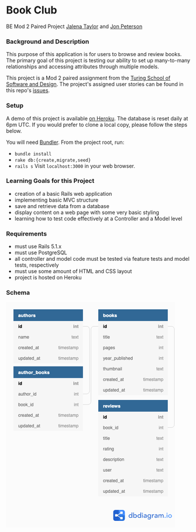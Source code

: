 # Book Club
BE Mod 2 Paired Project
[Jalena Taylor](https://github.com/jalena-penaligon) and [Jon Peterson](https://github.com/joequincy)

### Background and Description
This purpose of this application is for users to browse and review books. The primary goal of this project is testing our ability to set up many-to-many relationships and accessing attributes through multiple models.

This project is a Mod 2 paired assignment from the [Turing School of Software and Design](https://github.com/turingschool). The project's assigned user stories can be found in this repo's [issues](https://github.com/joequincy/book-club/issues?utf8=%E2%9C%93&q=is%3Aissue+%22User+Story%22+in%3Atitle+created%3A%3C2019-03-21).

### Setup
A demo of this project is available [on Heroku](https://shielded-wave-53428.herokuapp.com/). The database is reset daily at 6pm UTC. If you would prefer to clone a local copy, please follow the steps below.

You will need [Bundler](https://bundler.io/). From the project root, run:
- `bundle install`
- `rake db:{create,migrate,seed}`
- `rails s`
Visit `localhost:3000` in your web browser.


### Learning Goals for this Project
- creation of a basic Rails web application
- implementing basic MVC structure
- save and retrieve data from a database
- display content on a web page with some very basic styling
- learning how to test code effectively at a Controller and a Model level

### Requirements
- must use Rails 5.1.x
- must use PostgreSQL
- all controller and model code must be tested via feature tests and model tests, respectively
- must use some amount of HTML and CSS layout
- project is hosted on Heroku

### Schema
[![Database Schema Diagram](schema.png)](https://dbdiagram.io/d/5d27a665ced98361d6dc9450)
